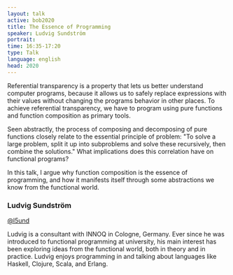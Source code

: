 ```yaml
---
layout: talk
active: bob2020
title: The Essence of Programming
speaker: Ludvig Sundström
portrait:
time: 16:35-17:20
type: Talk
language: english
head: 2020
---
```


Referential transparency is a property that lets us better understand
computer programs, because it allows us to safely replace expressions
with their values without changing the programs behavior in other
places. To achieve referential transparency, we have to program using
pure functions and function composition as primary tools.

Seen abstractly, the process of composing and decomposing of pure
functions closely relate to the essential principle of problem: "To
solve a large problem, split it up into subproblems and solve these
recursively, then combine the solutions." What implications does this
correlation have on functional programs?

In this talk, I argue why function composition is the essence of
programming, and how it manifests itself through some abstractions we
know from the functional world.

### Ludvig Sundström

[@l5und](http://www.twitter.com/l5und)

Ludvig is a consultant with INNOQ in Cologne, Germany. Ever since
he was introduced to functional programming at university, his main
interest has been exploring ideas from the functional world, both in
theory and in practice. Ludvig enjoys programming in and talking about
languages like Haskell, Clojure, Scala, and Erlang.

